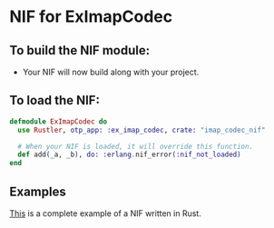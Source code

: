 # NIF for ExImapCodec

## To build the NIF module:

- Your NIF will now build along with your project.

## To load the NIF:

```elixir
defmodule ExImapCodec do
  use Rustler, otp_app: :ex_imap_codec, crate: "imap_codec_nif"

  # When your NIF is loaded, it will override this function.
  def add(_a, _b), do: :erlang.nif_error(:nif_not_loaded)
end
```

## Examples

[This](https://github.com/rusterlium/NifIo) is a complete example of a NIF written in Rust.
